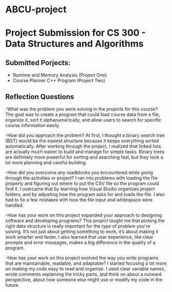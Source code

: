 # ABCU-project

# Project Submission for CS 300 - Data Structures and Algorithms

## Submitted Porjects:
- Runtime and Memory Analysis (Project One)
- Course Planner C++ Program (Project Two)


## Reflection Questions

-What was the problem you were solving in the projects for this course? 
The goal was to create a program that could load course data from a file, organize it, sort it alphanumerically, and allow users to search for specific course information easily.

-How did you approach the problem? 
At first, I thought a binary search tree (BST) would be the easiest structure because it keeps everything sorted automatically. After working through the project, I realized that linked lists are actually much easier to build and manage for simple tasks. Binary trees are definitely more powerful for sorting and searching fast, but they took a lot more planning and careful building.

-How did you overcome any roadblocks you encountered while going through the activities or project? 
I ran into problems with loading the file properly and figuring out where to put the CSV file so the program could find it. I overcame that by learning how Visual Studio organizes project folders, and by adjusting how the program asks for and loads the file. I also had to fix a few mistakes with how the file input and whitespace were handled.

-How has your work on this project expanded your approach to designing software and developing programs?
This project taught me that picking the right data structure is really important for the type of problem you're solving. It’s not just about getting something to work, it’s about making it work smarter and faster. I also learned that user experience, like clear prompts and error messages, makes a big difference in the quality of a program.

-How has your work on this project evolved the way you write programs that are maintainable, readable, and adaptable? 
I started focusing a lot more on making my code easy to read and organize. I used clear variable names, wrote comments explaining the tricky parts, and think on about a outward perspective, about how someone else might use or modify my code in the future.
